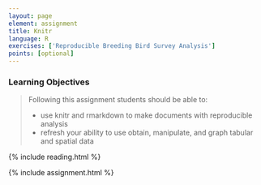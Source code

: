 ```yaml
---
layout: page
element: assignment
title: Knitr
language: R
exercises: ['Reproducible Breeding Bird Survey Analysis']
points: [optional]
---
```


### Learning Objectives

> Following this assignment students should be able to:
>
> - use knitr and rmarkdown to make documents with reproducible analysis
> - refresh your ability to use obtain, manipulate, and graph tabular and spatial data

{% include reading.html %}

{% include assignment.html %}
